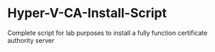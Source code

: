 # Hyper-V-CA-Install-Script
Complete script for lab purposes to install a fully function certificate authority server
